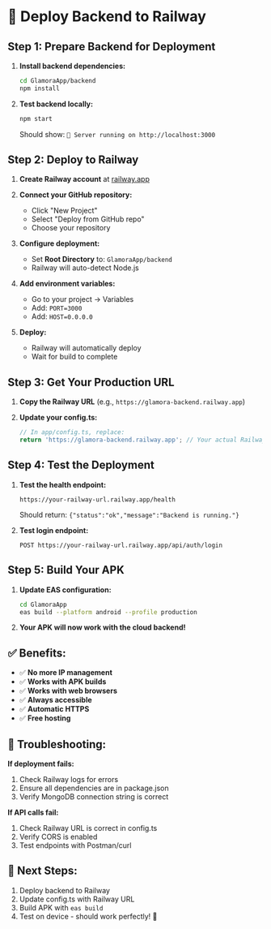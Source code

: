 # 🚀 Deploy Backend to Railway

## Step 1: Prepare Backend for Deployment

1. **Install backend dependencies:**
   ```bash
   cd GlamoraApp/backend
   npm install
   ```

2. **Test backend locally:**
   ```bash
   npm start
   ```
   Should show: `🚀 Server running on http://localhost:3000`

## Step 2: Deploy to Railway

1. **Create Railway account** at [railway.app](https://railway.app)

2. **Connect your GitHub repository:**
   - Click "New Project"
   - Select "Deploy from GitHub repo"
   - Choose your repository

3. **Configure deployment:**
   - Set **Root Directory** to: `GlamoraApp/backend`
   - Railway will auto-detect Node.js

4. **Add environment variables:**
   - Go to your project → Variables
   - Add: `PORT=3000`
   - Add: `HOST=0.0.0.0`

5. **Deploy:**
   - Railway will automatically deploy
   - Wait for build to complete

## Step 3: Get Your Production URL

1. **Copy the Railway URL** (e.g., `https://glamora-backend.railway.app`)

2. **Update your config.ts:**
   ```typescript
   // In app/config.ts, replace:
   return 'https://glamora-backend.railway.app'; // Your actual Railway URL
   ```

## Step 4: Test the Deployment

1. **Test the health endpoint:**
   ```
   https://your-railway-url.railway.app/health
   ```
   Should return: `{"status":"ok","message":"Backend is running."}`

2. **Test login endpoint:**
   ```
   POST https://your-railway-url.railway.app/api/auth/login
   ```

## Step 5: Build Your APK

1. **Update EAS configuration:**
   ```bash
   cd GlamoraApp
   eas build --platform android --profile production
   ```

2. **Your APK will now work with the cloud backend!**

## ✅ Benefits:
- ✅ **No more IP management**
- ✅ **Works with APK builds**
- ✅ **Works with web browsers**
- ✅ **Always accessible**
- ✅ **Automatic HTTPS**
- ✅ **Free hosting**

## 🔧 Troubleshooting:

**If deployment fails:**
1. Check Railway logs for errors
2. Ensure all dependencies are in package.json
3. Verify MongoDB connection string is correct

**If API calls fail:**
1. Check Railway URL is correct in config.ts
2. Verify CORS is enabled
3. Test endpoints with Postman/curl

## 📱 Next Steps:
1. Deploy backend to Railway
2. Update config.ts with Railway URL
3. Build APK with `eas build`
4. Test on device - should work perfectly! 🎉 